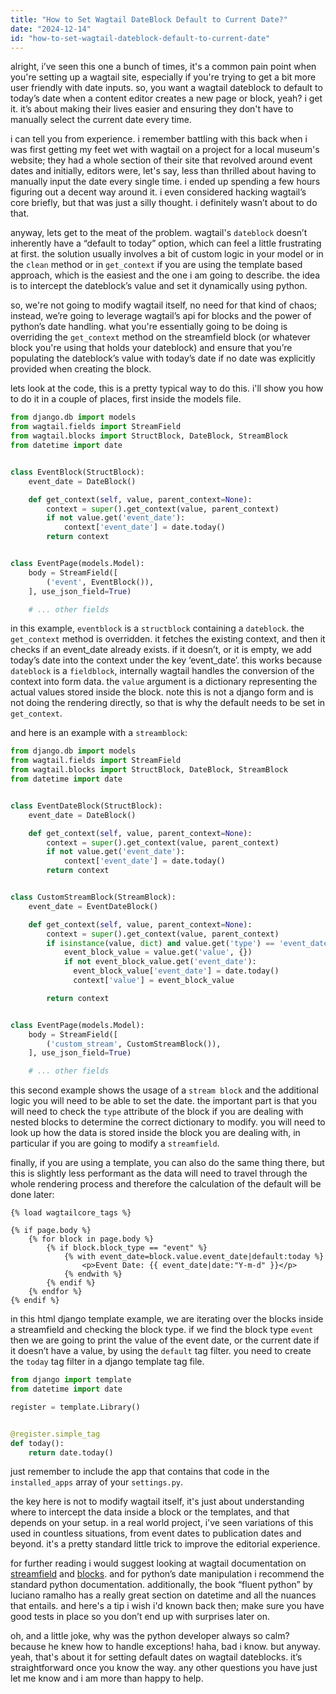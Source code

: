 ```yaml
---
title: "How to Set Wagtail DateBlock Default to Current Date?"
date: "2024-12-14"
id: "how-to-set-wagtail-dateblock-default-to-current-date"
---
```


alright, i’ve seen this one a bunch of times, it's a common pain point when you're setting up a wagtail site, especially if you're trying to get a bit more user friendly with date inputs. so, you want a wagtail dateblock to default to today’s date when a content editor creates a new page or block, yeah? i get it. it’s about making their lives easier and ensuring they don't have to manually select the current date every time. 

i can tell you from experience. i remember battling with this back when i was first getting my feet wet with wagtail on a project for a local museum's website; they had a whole section of their site that revolved around event dates and initially, editors were, let's say, less than thrilled about having to manually input the date every single time. i ended up spending a few hours figuring out a decent way around it. i even considered hacking wagtail’s core briefly, but that was just a silly thought. i definitely wasn’t about to do that.

anyway, lets get to the meat of the problem.  wagtail's `dateblock` doesn’t inherently have a “default to today” option, which can feel a little frustrating at first. the solution usually involves a bit of custom logic in your model or in the `clean` method or in `get_context` if you are using the template based approach, which is the easiest and the one i am going to describe. the idea is to intercept the dateblock’s value and set it dynamically using python.

so, we're not going to modify wagtail itself, no need for that kind of chaos; instead, we’re going to leverage wagtail’s api for blocks and the power of python’s date handling. what you're essentially going to be doing is overriding the `get_context` method on the streamfield block (or whatever block you're using that holds your dateblock) and ensure that you’re populating the dateblock’s value with today’s date if no date was explicitly provided when creating the block.

lets look at the code, this is a pretty typical way to do this. i'll show you how to do it in a couple of places, first inside the models file.

```python
from django.db import models
from wagtail.fields import StreamField
from wagtail.blocks import StructBlock, DateBlock, StreamBlock
from datetime import date


class EventBlock(StructBlock):
    event_date = DateBlock()

    def get_context(self, value, parent_context=None):
        context = super().get_context(value, parent_context)
        if not value.get('event_date'):
            context['event_date'] = date.today()
        return context


class EventPage(models.Model):
    body = StreamField([
        ('event', EventBlock()),
    ], use_json_field=True)

    # ... other fields

```

in this example, `eventblock` is a `structblock` containing a `dateblock`. the `get_context` method is overridden. it fetches the existing context, and then it checks if an event_date already exists. if it doesn’t, or it is empty, we add today’s date into the context under the key ‘event_date’.
this works because `dateblock` is a `fieldblock`, internally wagtail handles the conversion of the context into form data. the `value` argument is a dictionary representing the actual values stored inside the block. note this is not a django form and is not doing the rendering directly, so that is why the default needs to be set in `get_context`.

and here is an example with a `streamblock`:

```python
from django.db import models
from wagtail.fields import StreamField
from wagtail.blocks import StructBlock, DateBlock, StreamBlock
from datetime import date


class EventDateBlock(StructBlock):
    event_date = DateBlock()

    def get_context(self, value, parent_context=None):
        context = super().get_context(value, parent_context)
        if not value.get('event_date'):
            context['event_date'] = date.today()
        return context


class CustomStreamBlock(StreamBlock):
    event_date = EventDateBlock()

    def get_context(self, value, parent_context=None):
        context = super().get_context(value, parent_context)
        if isinstance(value, dict) and value.get('type') == 'event_date':
            event_block_value = value.get('value', {})
            if not event_block_value.get('event_date'):
              event_block_value['event_date'] = date.today()
              context['value'] = event_block_value

        return context


class EventPage(models.Model):
    body = StreamField([
        ('custom_stream', CustomStreamBlock()),
    ], use_json_field=True)

    # ... other fields
```

this second example shows the usage of a `stream block` and the additional logic you will need to be able to set the date. the important part is that you will need to check the `type` attribute of the block if you are dealing with nested blocks to determine the correct dictionary to modify. you will need to look up how the data is stored inside the block you are dealing with, in particular if you are going to modify a `streamfield`. 

finally, if you are using a template, you can also do the same thing there, but this is slightly less performant as the data will need to travel through the whole rendering process and therefore the calculation of the default will be done later:

```html+django
{% load wagtailcore_tags %}

{% if page.body %}
    {% for block in page.body %}
        {% if block.block_type == "event" %}
            {% with event_date=block.value.event_date|default:today %}
                <p>Event Date: {{ event_date|date:"Y-m-d" }}</p>
            {% endwith %}
        {% endif %}
    {% endfor %}
{% endif %}
```

in this html django template example, we are iterating over the blocks inside a streamfield and checking the block type. if we find the block type `event` then we are going to print the value of the event date, or the current date if it doesn’t have a value, by using the `default` tag filter. you need to create the `today` tag filter in a django template tag file.

```python
from django import template
from datetime import date

register = template.Library()


@register.simple_tag
def today():
    return date.today()

```

just remember to include the app that contains that code in the `installed_apps` array of your `settings.py`.

the key here is not to modify wagtail itself, it's just about understanding where to intercept the data inside a block or the templates, and that depends on your setup. in a real world project, i've seen variations of this used in countless situations, from event dates to publication dates and beyond. it's a pretty standard little trick to improve the editorial experience.

for further reading i would suggest looking at wagtail documentation on [streamfield](https://docs.wagtail.org/en/stable/topics/streamfield.html) and [blocks](https://docs.wagtail.org/en/stable/reference/wagtail.blocks/). and for python’s date manipulation i recommend the standard python documentation. additionally, the book “fluent python” by luciano ramalho has a really great section on datetime and all the nuances that entails. and here's a tip i wish i'd known back then; make sure you have good tests in place so you don’t end up with surprises later on. 

oh, and a little joke, why was the python developer always so calm? because he knew how to handle exceptions! haha, bad i know. but anyway. yeah, that's about it for setting default dates on wagtail dateblocks. it’s straightforward once you know the way. any other questions you have just let me know and i am more than happy to help.
